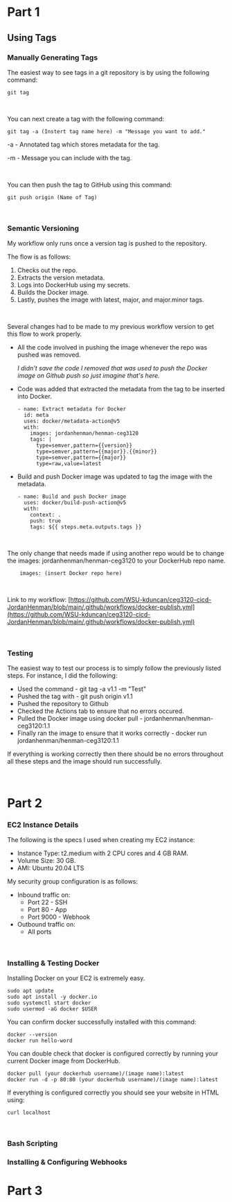 # Part 1

## Using Tags

### Manually Generating Tags

The easiest way to see tags in a git repository is by using the following command:

    git tag

<br>

You can next create a tag with the following command:

    git tag -a (Instert tag name here) -m "Message you want to add."

-a - Annotated tag which stores metadata for the tag.

-m - Message you can include with the tag.

<br>

You can then push the tag to GitHub using this command:

    git push origin (Name of Tag)
<br>

### Semantic Versioning

My workflow only runs once a version tag is pushed to the repository.

The flow is as follows:

1. Checks out the repo.
2. Extracts the version metadata.
3. Logs into DockerHub using my secrets.
4. Builds the Docker image.
5. Lastly, pushes the image with latest, major, and major.minor tags.

<br>

Several changes had to be made to my previous workflow version to get this flow to work properly. 

* All the code involved in pushing the image whenever the repo was pushed was removed.

    *I didn't save the code I removed that was used to push the Docker image on Github push so just imagine that's here.*
  
* Code was added that extracted the metadata from the tag to be inserted into Docker.

      - name: Extract metadata for Docker
        id: meta
        uses: docker/metadata-action@v5
        with:
          images: jordanhenman/henman-ceg3120
          tags: |
            type=semver,pattern={{version}}
            type=semver,pattern={{major}}.{{minor}}
            type=semver,pattern={{major}}
            type=raw,value=latest
  
* Build and push Docker image was updated to tag the image with the metadata.

      - name: Build and push Docker image
        uses: docker/build-push-action@v5
        with:
          context: .
          push: true
          tags: ${{ steps.meta.outputs.tags }}

<br>

The only change that needs made if using another repo would be to change the images: jordanhenman/henman-ceg3120 to your DockerHub repo name.

        images: (insert Docker repo here)

<br>

Link to my workflow: [https://github.com/WSU-kduncan/ceg3120-cicd-JordanHenman/blob/main/.github/workflows/docker-publish.yml](https://github.com/WSU-kduncan/ceg3120-cicd-JordanHenman/blob/main/.github/workflows/docker-publish.yml)

<br>

### Testing 

The easiest way to test our process is to simply follow the previously listed steps. For instance, I did the following:

* Used the command - git tag -a v1.1 -m "Test"
* Pushed the tag with - git push origin v1.1
* Pushed the repository to Github
* Checked the Actions tab to ensure that no errors occured.
* Pulled the Docker image using docker pull - jordanhenman/henman-ceg3120:1.1
* Finally ran the image to ensure that it works correctly - docker run jordanhenman/henman-ceg3120:1.1

If everything is working correctly then there should be no errors throughout all these steps and the image should run successfully.

<br>

# Part 2

### EC2 Instance Details

The following is the specs I used when creating my EC2 instance:

* Instance Type: t2.medium with 2 CPU cores and 4 GB RAM.
* Volume Size: 30 GB.
* AMI: Ubuntu 20.04 LTS

My security group configuration is as follows:

* Inbound traffic on:
    * Port 22 - SSH
    * Port 80 - App
    * Port 9000 - Webhook 
* Outbound traffic on:
    * All ports 

<br>

### Installing & Testing Docker

Installing Docker on your EC2 is extremely easy.

    sudo apt update
    sudo apt install -y docker.io
    sudo systemctl start docker
    sudo usermod -aG docker $USER

You can confirm docker successfully installed with this command:

    docker --version
    docker run hello-word

You can double check that docker is configured correctly by running your current Docker image from DockerHub.

    docker pull (your dockerhub username)/(image name):latest
    docker run -d -p 80:80 (your dockerhub username)/(image name):latest

If everything is configured correctly you should see your website in HTML using:

    curl localhost

<br>

### Bash Scripting

### Installing & Configuring Webhooks

# Part 3


